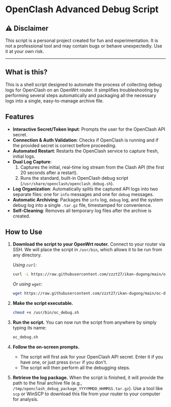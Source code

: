 # OpenClash Advanced Debug Script

## ⚠️ Disclaimer
This script is a personal project created for fun and experimentation. It is not a professional tool and may contain bugs or behave unexpectedly. Use it at your own risk.

---

## What is this?
This is a shell script designed to automate the process of collecting debug logs for OpenClash on an OpenWrt router. It simplifies troubleshooting by performing several steps automatically and packaging all the necessary logs into a single, easy-to-manage archive file.

## Features
- **Interactive Secret/Token Input**: Prompts the user for the OpenClash API secret.
- **Connection & Auth Validation**: Checks if OpenClash is running and if the provided secret is correct before proceeding.
- **Automated Restart**: Restarts the OpenClash service to capture fresh, initial logs.
- **Dual Log Capture**:
    1.  Captures the initial, real-time log stream from the Clash API (the first 20 seconds after a restart).
    2.  Runs the standard, built-in OpenClash debug script (`/usr/share/openclash/openclash_debug.sh`).
- **Log Organization**: Automatically splits the captured API logs into two separate files: one for `info` messages and one for `debug` messages.
- **Automatic Archiving**: Packages the `info` log, `debug` log, and the system debug log into a single `.tar.gz` file, timestamped for convenience.
- **Self-Cleaning**: Removes all temporary log files after the archive is created.

## How to Use

1.  **Download the script to your OpenWrt router.**
    Connect to your router via SSH. We will place the script in `/usr/bin`, which allows it to be run from any directory.

    *Using `curl`:*
    ```sh
    curl -L https://raw.githubusercontent.com/zzzt27/ikan-dugong/main/oc-debug/oc_debug.sh -o /usr/bin/oc_debug.sh
    ```

    *Or using `wget`:*
    ```sh
    wget https://raw.githubusercontent.com/zzzt27/ikan-dugong/main/oc-debug/oc_debug.sh -O /usr/bin/oc_debug.sh
    ```

2.  **Make the script executable.**
    ```sh
    chmod +x /usr/bin/oc_debug.sh
    ```

3.  **Run the script.**
    You can now run the script from anywhere by simply typing its name:
    ```sh
    oc_debug.sh
    ```

4.  **Follow the on-screen prompts.**
    - The script will first ask for your OpenClash API secret. Enter it if you have one, or just press `Enter` if you don't.
    - The script will then perform all the debugging steps.

5.  **Retrieve the log package.**
    When the script is finished, it will provide the path to the final archive file (e.g., `/tmp/openclash_debug_package_YYYYMMDD_HHMMSS.tar.gz`). Use a tool like `scp` or WinSCP to download this file from your router to your computer for analysis.
